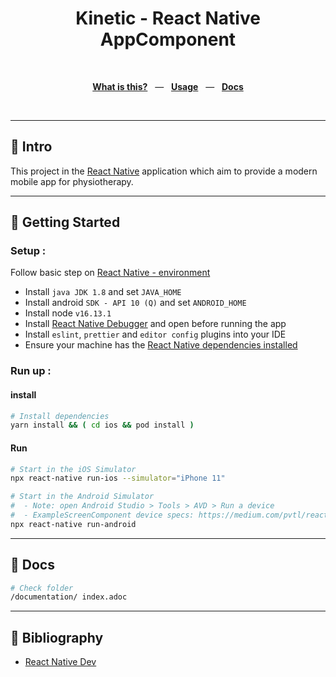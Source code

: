 <div align="center">
  <h1>Kinetic - React Native AppComponent</h1>
  <br />
  <p align="center">
    <a href="#-intro"><b>What is this?</b></a>
    &nbsp;&nbsp;&mdash;&nbsp;&nbsp;
    <a href="#-getting-started"><b>Usage</b></a>
    &nbsp;&nbsp;&mdash;&nbsp;&nbsp;
    <a href="#-docs"><b>Docs</b></a>
  </p>
  <br />
</div>

---

## 👋 Intro

This project in the [React Native](https://reactnative.dev/) application which aim to provide a modern mobile app for
physiotherapy.

---

## 🚀 Getting Started

### Setup :

Follow basic step on [React Native - environment](https://reactnative.dev/docs/environment-setup)

- Install `java JDK 1.8` and set `JAVA_HOME`
- Install android `SDK - API 10 (Q)` and set `ANDROID_HOME`
- Install node `v16.13.1`
- Install [React Native Debugger](https://github.com/jhen0409/react-native-debugger/releases) and open before running
  the app
- Install `eslint`, `prettier` and `editor config` plugins into your IDE
- Ensure your machine has
  the [React Native dependencies installed](https://facebook.github.io/react-native/docs/getting-started)

### Run up :

#### install

```bash
# Install dependencies
yarn install && ( cd ios && pod install )
```

#### Run

```bash
# Start in the iOS Simulator
npx react-native run-ios --simulator="iPhone 11"
```

```bash
# Start in the Android Simulator
#  - Note: open Android Studio > Tools > AVD > Run a device
#  - ExampleScreenComponent device specs: https://medium.com/pvtl/react-native-android-development-on-mac-ef7481f65e47#d5da
npx react-native run-android
```

---

## 📖 Docs

```bash
# Check folder
/documentation/ index.adoc
```

---

## 👣 Bibliography

- [React Native Dev](https://reactnative.dev/)
